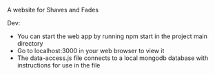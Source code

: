A website for Shaves and Fades

Dev:
- You can start the web app by running npm start in the project main directory
- Go to localhost:3000 in your web browser to view it
- The data-access.js file connects to a local mongodb database with instructions for use in the file